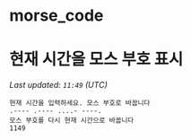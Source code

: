 # morse_code
# 현재 시간을 모스 부호 표시
<!-- MORSE_TIME_START -->
_Last updated: `11:49` (UTC)_

```
현재 시간을 입력하세요. 모스 부호로 바꿉니다
.---- .---- ....- ----.
모스 부호를 다시 현재 시간으로 바꿉니다
1149
```
<!-- MORSE_TIME_END -->

